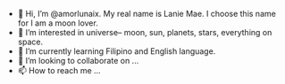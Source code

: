 - 👋 Hi, I’m @amorlunaix. My real name is Lanie Mae. I choose this name for I am a moon lover.
- 👀 I’m interested in universe– moon, sun, planets, stars, everything on space.
- 🌱 I’m currently learning Filipino and English language.
- 💞️ I’m looking to collaborate on ...
- 📫 How to reach me ...

<!---
amorlunaix/amorlunaix is a ✨ special ✨ repository because its `README.md` (this file) appears on your GitHub profile.
You can click the Preview link to take a look at your changes.
--->
